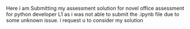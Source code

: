 Here i am Submitting my assessment solution for novel office assessment for python developer L1 as i was not able to submit the .ipynb file due to some unknown issue. i request u to consider my solution
